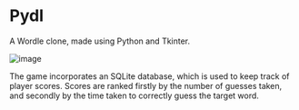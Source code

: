 # Pydl
 A Wordle clone, made using Python and Tkinter.

![image](https://user-images.githubusercontent.com/83663539/225167353-fbb79de1-5330-443f-b51a-290171957a16.png)

The game incorporates an SQLite database, which is used to keep track of player scores. Scores are ranked firstly by the number of guesses taken, and secondly by the time taken to correctly guess the target word. 
